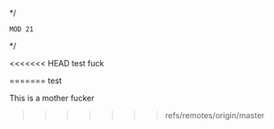 */

	MOD 21
	
*/

<<<<<<< HEAD
test fuck

=======
test

This is a mother fucker
>>>>>>> refs/remotes/origin/master
